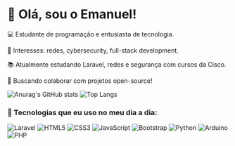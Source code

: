 # 👋 Olá, sou o Emanuel!

💻 Estudante de programação e entusiasta de tecnologia.

🔐 Interesses: redes, cybersecurity, full-stack development.

📚 Atualmente estudando Laravel, redes e segurança com cursos da Cisco.

🚀 Buscando colaborar com projetos open-source!

![Anurag's GitHub stats](https://github-readme-stats.vercel.app/api?username=VanadioAndre&show_icons=true&theme=transparent) ![Top Langs](https://github-readme-stats.vercel.app/api/top-langs/?username=VanadioAndre&layout=compact)

### 🔗 Tecnologias que eu uso no meu dia a dia:

![Laravel](https://img.shields.io/badge/Laravel-FF2D20?style=for-the-badge&logo=laravel&logoColor=white)
![HTML5](https://img.shields.io/badge/HTML5-E34F26?style=for-the-badge&logo=html5&logoColor=white)
![CSS3](https://img.shields.io/badge/CSS3-1572B6?style=for-the-badge&logo=css3&logoColor=white)
![JavaScript](https://img.shields.io/badge/JavaScript-F7DF1E?style=for-the-badge&logo=javascript&logoColor=black)
![Bootstrap](https://img.shields.io/badge/Bootstrap-7952B3?style=for-the-badge&logo=bootstrap&logoColor=white)
![Python](https://img.shields.io/badge/Python-3776AB?style=for-the-badge&logo=python&logoColor=white)
![Arduino](https://img.shields.io/badge/Arduino-00979D?style=for-the-badge&logo=arduino&logoColor=white)
![PHP](https://img.shields.io/badge/PHP-777BB4?style=for-the-badge&logo=php&logoColor=white)


